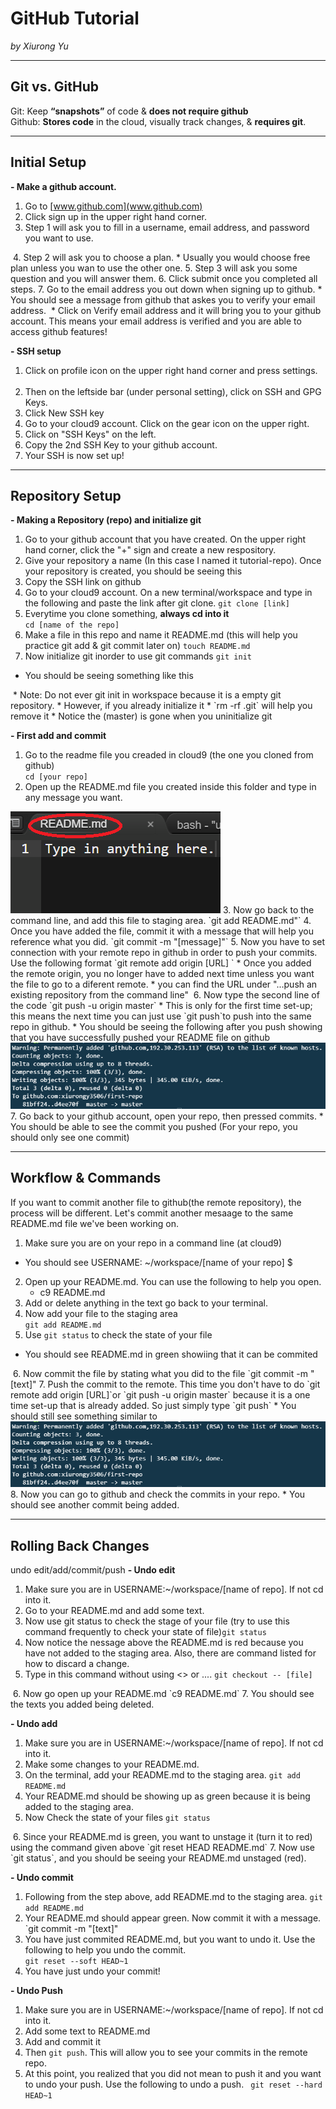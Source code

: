 # GitHub Tutorial

_by Xiurong Yu_

---
## Git vs. GitHub
Git: Keep **“snapshots”** of code & **does not require github**  
Github: **Stores code** in the cloud, visually track changes, & **requires git**.


---
## Initial Setup
**- Make a github account.**  
1. Go to [www.github.com](www.github.com)  
2. Click sign up in the upper right hand corner.  
3. Step 1 will ask you to fill in a username, email address, and password you want to use.  
<img src="https://raw.githubusercontent.com/xiurongy3506/github-tutorial/4b6ae1fec8c51ff9bf9e7752847116c29710237c/create%20account%20step1.PNG" id="c9.io" alt="" /> 
4. Step 2 will ask you to choose a plan.
    * Usually you would choose free plan unless you wan to use the other one.
5. Step 3 will ask you some question and you will answer them.
6. Click submit once you completed all steps.
7. Go to the email address you out down when signing up to github.
    * You should see a message from github that askes you to verify your email address. 
    <img src="https://raw.githubusercontent.com/xiurongy3506/github-tutorial/08fe27f74d4bb7d5fc5dd763ceef793333311ec6/vertify%20email%20address.PNG" id="c9.io" alt="" /> 
    * Click on Verify email address and it will bring you to your github account. This means your email address is verified and you are able to access github features!


**- SSH setup**
1. Click on profile icon on the upper right hand corner and press settings.   
    <img src="https://raw.githubusercontent.com/xiurongy3506/github-tutorial/b178b73bd44301eff2e600d907b34c35a88fc029/sshkey1.PNG" id="c9.io" alt="" />  
2. Then on the leftside bar (under personal setting), click on SSH and GPG Keys.
    <img src="https://raw.githubusercontent.com/xiurongy3506/github-tutorial/eec3e139b82de6ece3514282e19eccbc3ee7bd3b/sshkey2.PNG" id="c9.io" alt="" />  
3. Click New SSH key
    <img src="https://raw.githubusercontent.com/xiurongy3506/github-tutorial/f7275c5a9ab414292b372bb1a994384c58c99ecc/sshkey3.PNG" id="c9.io" alt="" />  
4. Go to your cloud9 account. Click on the gear icon on the upper right.
    <img src="https://raw.githubusercontent.com/xiurongy3506/github-tutorial/7838be5290ae2ba4ba68e8f724463db496095d55/gear%20icon.PNG" id="c9.io" alt="" />  
5. Click on "SSH Keys" on the left.  
6. Copy the 2nd SSH Key to your github account.
    <img src="https://raw.githubusercontent.com/xiurongy3506/github-tutorial/5a0875db3b44d192dc8af6d37a1543017a117b0b/sshkey4.PNG" id="c9.io" alt="" />  
7. Your SSH is now set up!


---
## Repository Setup
**- Making a Repository (repo) and initialize git**
1. Go to your github account that you have created. On the upper right hand corner, click the "+" sign and create a new respository.
    <img src="https://raw.githubusercontent.com/xiurongy3506/github-tutorial/8f648e44f52da650741f26163ba486b0cb25b7db/make%20repo.PNG" id="c9.io" alt="" /> 
2. Give your repository a name (In this case I named it tutorial-repo). Once your repository is created, you should be seeing this     <img src="https://raw.githubusercontent.com/xiurongy3506/github-tutorial/f192d3392b30669d574da82586be6f30ebcf1840/reposetup_.png" id="c9.io" alt="" /> 
3. Copy the SSH link on github
    <img src="https://raw.githubusercontent.com/xiurongy3506/github-tutorial/8e064dd66c792342c43c3a38f5f8740e2f06c739/sshlink.PNG" id="c9.io" alt="" /> 
4. Go to your cloud9 account. On a new terminal/workspace and type in the following and paste the link after git clone.
`git clone [link]`  
5. Everytime you clone something, **always cd into it**  
`cd [name of the repo]`  
5. Make a file in this repo and name it README.md (this will help you practice git add & git commit later on)
`touch README.md`  
6. Now initialize git inorder to use git commands
`git init`
* You should be seeing something like this
<img src="https://raw.githubusercontent.com/xiurongy3506/github-tutorial/71b7da663b83e9e44b9eae86579a6d025895b034/gitinit.PNG" id="c9.io" alt="" />
    * Note: Do not ever git init in workspace because it is a empty git repository.
    * However, if you already initialize it  
    * `rm -rf .git` will help you remove it
        * Notice the (master) is gone when you uninitialize git
    <img src="https://raw.githubusercontent.com/xiurongy3506/github-tutorial/c70ad3ef640ebabb00cdb923ebc9ae857ef7df62/remove.git.PNG" id="c9.io" alt="" />

**- First add and commit**
1. Go to the readme file you creaded in cloud9 (the one you cloned from github)  
`cd [your repo]`  
2. Open up the README.md file you created inside this folder and type in any message you want.
 <img src="https://raw.githubusercontent.com/xiurongy3506/first-repo/81bff2422a0930d773b7f0aaf6999b23b8c156f3/readme.PNG" id="c9.io" alt="" />  
3. Now go back to the command line, and add this file to staging area.  
`git add README.md"`  
4. Once you have added the file, commit it with a message that will help you reference what you did.
`git commit -m "[message]"`  
5. Now you have to set connection with your remote repo in github in order to push your commits. Use the following format  
`git remote add origin [URL]  `
* Once you added the remote origin, you no longer have to added next time unless you want the file to go to a diferent remote.
    * you can find the URL under "...push an existing repository from the command line"
    <img src="https://raw.githubusercontent.com/xiurongy3506/github-tutorial/f192d3392b30669d574da82586be6f30ebcf1840/reposetup_.png" id="c9.io" alt="" />  
6. Now type the second line of the code  
`git push -u origin master`
* This is only for the first time set-up; this means the next time you can just use `git push`to push into the same repo in github.
    * You should be seeing the following after you push showing that you have successfully pushed your README file on github  
    <img src="https://raw.githubusercontent.com/xiurongy3506/first-repo/master/gitpushresult.PNG" id="c9.io" alt="" />  
7. Go back to your github account, open your repo, then pressed commits.
    * You should be able to see the commit you pushed (For your repo, you should only see one commit)
     <img src="https://raw.githubusercontent.com/xiurongy3506/tutorial-repo/3bae62b6dfda58f1b11049f4c05ea1df497b095a/commits.PNG" id="c9.io" alt="" /> 

---
## Workflow & Commands
If you want to commit another file to github(the remote repository), the process will be different. Let's commit another mesaage to the same README.md file we've been working on.  
1. Make sure you are on your repo in a command line (at cloud9)
* You should see USERNAME: ~/workspace/[name of your repo] $  
2. Open up your README.md. You can use the following to help you open.
    * c9 README.md  
3. Add or delete anything in the text go back to your terminal.  
4. Now add your file to the staging area  
`git add README.md`  
5. Use `git status` to check the state of your file
* You should see README.md in green showiing that it can be commited
 <img src="https://raw.githubusercontent.com/xiurongy3506/tutorial-repo/f7b6bc5b05271d0e818b655f059dc4af96599ee0/commit.PNG" id="c9.io" alt="" />  
6. Now commit the file by stating what you did to the file
`git commit -m "[text]"  
7. Push the commit to the remote. This time you don't have to do `git remote add origin [URL]`or `git push -u origin master` because it is a one time set-up that is already added. So just simply type
`git push`
* You should still see something similar to 
 <img src="https://raw.githubusercontent.com/xiurongy3506/first-repo/master/gitpushresult.PNG" id="c9.io" alt="" />  
8. Now you can go to github and check the commits in your repo. 
* You should see another commit being added.

---
## Rolling Back Changes
undo edit/add/commit/push
**- Undo edit**
1. Make sure you are in USERNAME:~/workspace/[name of repo]. If not cd into it.
2. Go to your README.md and add some text.
3. Now use git status to check the stage of your file (try to use this command frequently to check your state of file)`git status`
4. Now notice the nessage above the README.md is red because you have not added to the staging area. Also, there are command listed for how to discard a change.
5. Type in this command without using <> or ....
`git checkout -- [file]`
 <img src="https://raw.githubusercontent.com/xiurongy3506/tutorial-repo/7c98343c551fa4856e2a8de206a7aaf2d4a3b03f/undoedit.PNG" id="c9.io" alt="" /> 
6. Now go open up your README.md  
`c9 README.md`
7. You should see the texts you added being deleted.

**- Undo add**
1. Make sure you are in USERNAME:~/workspace/[name of repo]. If not cd into it.
2. Make some changes to your README.md.
3. On the terminal, add your README.md to the staging area.
`git add README.md`
4. Your README.md should be showing up as green because it is being added to the staging area.
5. Now Check the state of your files
`git status`
 <img src="https://raw.githubusercontent.com/xiurongy3506/tutorial-repo/17ce9e33dc665f7abeb33db5d6122c4d65bee426/Capture1.PNG" id="c9.io" alt="" /> 
6. Since your README.md is green, you want to unstage it (turn it to red) using the command given above
`git reset HEAD README.md`
7. Now use `git status`, and you should be seeing your README.md unstaged (red).

**- Undo commit**
1. Following from the step above, add README.md to the staging area.
`git add README.md`
2. Your README.md should appear green. Now commit it with a message.
`git commit -m "[text]"
3. You have just commited README.md, but you want to undo it. Use the following to help you undo the commit.  
`git reset --soft HEAD~1`
4. You have just undo your commit!

**- Undo Push**
1. Make sure you are in USERNAME:~/workspace/[name of repo]. If not cd into it.
2. Add some text to README.md
3. Add and commit it
4. Then `git push`. This will allow you to see your commits in the remote repo.
5. At this point, you realized that you did not mean to push it and you want to undo your push. Use the following to undo a push.
` git reset --hard HEAD~1`












